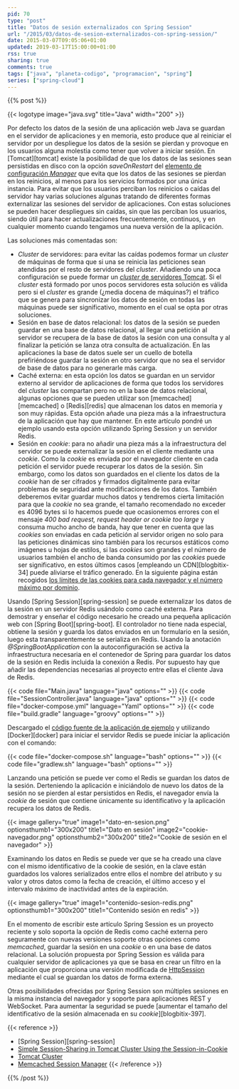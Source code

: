 ```yaml
---
pid: 70
type: "post"
title: "Datos de sesión externalizados con Spring Session"
url: "/2015/03/datos-de-sesion-externalizados-con-spring-session/"
date: 2015-03-07T09:05:06+01:00
updated: 2019-03-17T15:00:00+01:00
rss: true
sharing: true
comments: true
tags: ["java", "planeta-codigo", "programacion", "spring"]
series: ["spring-cloud"]
---
```


{{% post %}}

{{< logotype image="java.svg" title="Java" width="200" >}}

Por defecto los datos de la sesión de una aplicación web Java se guardan en el servidor de aplicaciones y en memoria, esto produce que al reiniciar el servidor por un despliegue los datos de la sesión se pierdan y provoque en los usuarios alguna molestia como tener que volver a iniciar sesión. En [Tomcat][tomcat] existe la posibilidad de que los datos de las sesiones sean persistidas en disco con la opción _saveOnRestart_ del [elemento de configuración _Manager_](https://tomcat.apache.org/tomcat-8.0-doc/config/manager.html) que evita que los datos de las sesiones se pierdan en los reinicios, al menos para los servicios formados por una única instancia. Para evitar que los usuarios perciban los reinicios o caídas del servidor hay varias soluciones algunas tratando de diferentes formas externalizar las sesiones del servidor de aplicaciones. Con estas soluciones se pueden hacer despliegues sin caídas, sin que las perciban los usuarios, siendo útil para hacer actualizaciones frecuentemente, continuos, y en cualquier momento cuando tengamos una nueva versión de la aplicación.

Las soluciones más comentadas son:

* _Cluster_ de servidores: para evitar las caídas podemos formar un _cluster_ de máquinas de forma que si una se reinicia las peticiones sean atendidas por el resto de servidores del _cluster_. Añadiendo una poca configuración se puede formar un [_cluster_ de servidores Tomcat](https://tomcat.apache.org/tomcat-8.0-doc/cluster-howto.html). Si el _cluster_ está formado por unos pocos servidores esta solución es válida pero si el _cluster_ es grande (¿media docena de máquinas?) el tráfico que se genera para sincronizar los datos de sesión en todas las máquinas puede ser significativo, momento en el cual se opta por otras soluciones.
* Sesión en base de datos relacional: los datos de la sesión se pueden guardar en una base de datos relacional, al llegar una petición al servidor se recupera de la base de datos la sesión con una consulta y al finalizar la petición se lanza otra consulta de actualización. En las aplicaciones la base de datos suele ser un cuello de botella prefiriéndose guardar la sesión en otro servidor que no sea el servidor de base de datos para no generarle más carga.
* Caché externa: en esta opción los datos se guardan en un servidor externo al servidor de aplicaciones de forma que todos los servidores del _cluster_ las compartan pero no en la base de datos relacional, algunas opciones que se pueden utilizar son [memcached][memcached] o [Redis][redis] que almacenan los datos en memoria y son muy rápidas. Esta opción añade una pieza más a la infraestructura de la aplicación que hay que mantener. En este artículo pondré un ejemplo usando esta opción utilizando Spring Session y un servidor Redis.
* Sesión en _cookie_: para no añadir una pieza más a la infraestructura del servidor se puede externalizar la sesión en el cliente mediante una _cookie_. Como la _cookie_ es enviada por el navegador cliente en cada petición el servidor puede recuperar los datos de la sesión. Sin embargo, como los datos son guardados en el cliente los datos de la _cookie_ han de ser cifrados y firmados digitalmente para evitar problemas de seguridad ante modificaciones de los datos. También deberemos evitar guardar muchos datos y tendremos cierta limitación para que la _cookie_ no sea grande, el tamaño recomendado no exceder es 4096 bytes si lo hacemos puede que ocasionemos errores con el mensaje _400 bad request, request header or cookie too large_ y consuma mucho ancho de banda, hay que tener en cuenta que las _cookies_ son enviadas en cada petición al servidor origen no solo para las peticiones dinámicas sino también para los recursos estáticos como imágenes u hojas de estilos, si las _cookies_ son grandes y el número de usuarios también el ancho de banda consumido por las _cookies_ puede ser significativo, en estos últimos casos [empleando un CDN][blogbitix-34] puede aliviarse el tráfico generado. En la siguiente página están recogidos [los límites de las cookies para cada navegador y el número máximo por dominio](http://browsercookielimits.squawky.net/).

Usando [Spring Session][spring-session] se puede externalizar los datos de la sesión en un servidor Redis usándolo como caché externa. Para demostrar y enseñar el código necesario he creado una pequeña aplicación web con [Spring Boot][spring-boot]. El controlador no tiene nada especial, obtiene la sesión y guarda los datos enviados en un formulario en la sesión, luego esta transparentemente se serializa en Redis. Usando la anotación _@SpringBootApplication_ con la autoconfiguración se activa la infraestructura necesaria en el contenedor de Spring para guardar los datos de la sesión en Redis incluida la conexión a Redis. Por supuesto hay que añadir las dependencias necesarias al proyecto entre ellas el cliente Java de Redis.

{{< code file="Main.java" language="java" options="" >}}
{{< code file="SessionController.java" language="java" options="" >}}
{{< code file="docker-compose.yml" language="Yaml" options="" >}}
{{< code file="build.gradle" language="groovy" options="" >}}

Descargado el [código fuente de la aplicación de ejemplo](https://github.com/picodotdev/blog-ejemplos/tree/master/SpringSession) y utilizando [Docker][docker] para iniciar el servidor Redis se puede iniciar la aplicación con el comando:

{{< code file="docker-compose.sh" language="bash" options="" >}}
{{< code file="gradlew.sh" language="bash" options="" >}}

Lanzando una petición se puede ver como el Redis se guardan los datos de la sesión. Derteniendo la aplicación e iniciándolo de nuevo los datos de la sesión no se pierden al estar persistidos en Redis, el navegador envía la _cookie_ de sesión que contiene únicamente su identificativo y la aplicación recupera los datos de Redis.

{{< image
    gallery="true"
    image1="dato-en-sesion.png" optionsthumb1="300x200" title1="Dato en sesión"
    image2="cookie-navegador.png" optionsthumb2="300x200" title2="Cookie de sesión en el navegador" >}}

Examinando los datos en Redis se puede ver que se ha creado una clave con el mismo identificativo de la cookie de sesión, en la clave están guardados los valores serializados entre ellos el nombre del atributo y su valor y otros datos como la fecha de creación, el último acceso y el intervalo máximo de inactividad antes de la expiración.

{{< image
    gallery="true"
    image1="contenido-sesion-redis.png" optionsthumb1="300x200" title1="Contenido sesión en redis" >}}

En el momento de escribir este artículo Spring Session es un proyecto reciente y solo soporta la opción de Redis como caché externa pero seguramente con nuevas versiones soporte otras opciones como _memcached_, guardar la sesión en una _cookie_ o en una base de datos relacional. La solución propuesta por Spring Session es válida para cualquier servidor de aplicaciones ya que se basa en crear un filtro en la aplicación que proporciona una versión modificada de [HttpSession](https://docs.oracle.com/javaee/7/api/javax/servlet/http/HttpSession.html) mediante el cual se guardan los datos de forma externa.

Otras posibilidades ofrecidas por Spring Session son múltiples sesiones en la misma instancia del navegador y soporte para aplicaciones REST y WebSocket. Para aumentar la seguridad se puede [aumentar el tamaño del identificativo de la sesión almacenada en su _cookie_][blogbitix-397].

{{< reference >}}
* [Spring Session][spring-session]
* [Simple Session-Sharing in Tomcat Cluster Using the Session-in-Cookie](https://shinesolutions.com/2012/12/18/simple-session-sharing-in-tomcat-cluster-using-the-session-in-cookie-pattern/)
* [Tomcat Cluster](http://tomcat.apache.org/tomcat-8.0-doc/cluster-howto.html)
* [Memcached Session Manager](https://code.google.com/p/memcached-session-manager/)
{{< /reference >}}

{{% /post %}}

